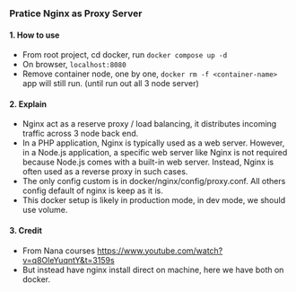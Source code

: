 ### Pratice Nginx as Proxy Server

#### 1. How to use

- From root project, cd docker, run `docker compose up -d`
- On browser, `localhost:8080`
- Remove container node, one by one, `docker rm -f <container-name>` app will still run. (until run out all 3 node server)

#### 2. Explain

- Nginx act as a reserve proxy / load balancing, it distributes incoming traffic across 3 node back end.
- In a PHP application, Nginx is typically used as a web server. However, in a Node.js application, a specific web server like Nginx is not required because Node.js comes with a built-in web server. Instead, Nginx is often used as a reverse proxy in such cases.
- The only config custom is in docker/nginx/config/proxy.conf. All others config default of nginx is keep as it is.
- This docker setup is likely in production mode, in dev mode, we should use volume.

#### 3. Credit

- From Nana courses https://www.youtube.com/watch?v=q8OleYuqntY&t=3159s
- But instead have nginx install direct on machine, here we have both on docker.
